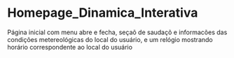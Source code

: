 # Homepage_Dinamica_Interativa
 Página inicial com menu abre e fecha, seçaõ de saudaçõ e informacões das condições metereológicas do local do usuário, e um relógio mostrando horário correspondente ao local do usuário
